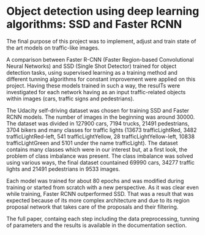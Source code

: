 # Object detection using deep learning algorithms: SSD and Faster RCNN

The final purpose of this project was to implement, adjust and train state of the art models on traffic-like images.

A comparison between Faster R-CNN (Faster Region-based Convolutional Neural Networks) and SSD (Single Shot Detector) trained 
for object detection tasks, using supervised learning as a training method and different tunning algorithms for constant 
improvement were applied on this project. Having these models trained in such a way, the resulTs were investigated for each 
network having as an input traffic-related objects within images (cars, traffic signs and pedestrians).

The Udacity self-driving dataset was chosen for training SSD and Faster RCNN models. The number of images in the beginning was 
around 30000. The dataset was divided in 127900 cars, 7194 trucks, 21491 pedestrians, 3704 bikers and many classes for traffic 
lights (13673 trafficLightRed, 3482 trafficLightRed-left, 541 trafficLightYellow, 28 trafficLightYellow-left, 10838 trafficLightGreen 
and 5101 under the name trafficLight). The dataset contains many classes which were in our interest but, at a first look, 
the problem of class imbalance was present. The class imbalance was solved using various ways, the final dataset countained 
69990 cars, 34277 traffic lights and 21491 pedestrians in 9533 images.

Each model was trained for about 80 epochs and was modified during training or started from scratch with a new perspective. 
As it was clear even while training, Faster RCNN outperformed SSD. That was a result that was expected because of its more 
complex architecture and due to its region proposal network that takes care of the proposals and their filtering.

The full paper, containg each step including the data preprocessing, tunning of parameters and the results is available in the
documentation section.
